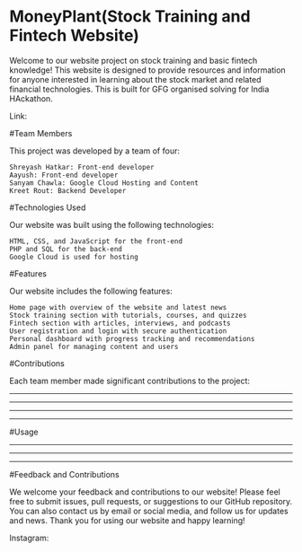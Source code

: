 # MoneyPlant(Stock Training and Fintech Website)

Welcome to our website project on stock training and basic fintech knowledge! This website is designed to provide resources and information for anyone interested in learning about the stock market and related financial technologies. This is built for GFG organised solving for India HAckathon.

Link:

#Team Members

This project was developed by a team of four:

    Shreyash Hatkar: Front-end developer
    Aayush: Front-end developer
    Sanyam Chawla: Google Cloud Hosting and Content
    Kreet Rout: Backend Developer

#Technologies Used

Our website was built using the following technologies:

    HTML, CSS, and JavaScript for the front-end
    PHP and SQL for the back-end
    Google Cloud is used for hosting

#Features

Our website includes the following features:

    Home page with overview of the website and latest news
    Stock training section with tutorials, courses, and quizzes
    Fintech section with articles, interviews, and podcasts
    User registration and login with secure authentication
    Personal dashboard with progress tracking and recommendations
    Admin panel for managing content and users

#Contributions

Each team member made significant contributions to the project:

----
----
----
----

#Usage

***
****
****

#Feedback and Contributions

We welcome your feedback and contributions to our website! Please feel free to submit issues, pull requests, or suggestions to our GitHub repository. You can also contact us by email or social media, and follow us for updates and news. Thank you for using our website and happy learning!

Instagram: 
